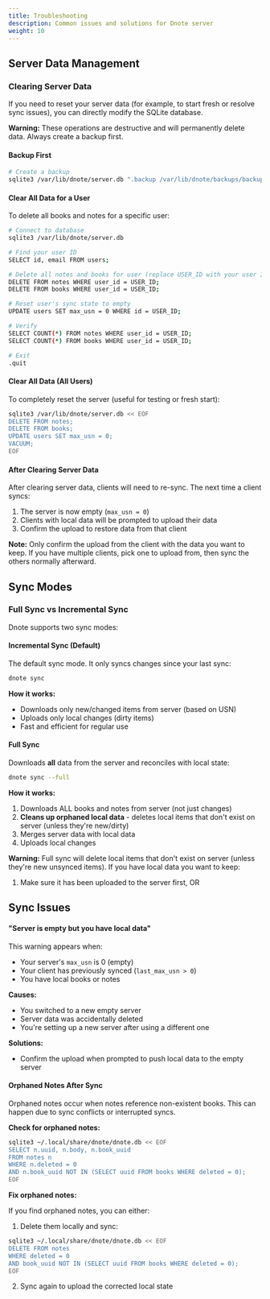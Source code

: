 ```yaml
---
title: Troubleshooting
description: Common issues and solutions for Dnote server
weight: 10
---
```


## Server Data Management

### Clearing Server Data

If you need to reset your server data (for example, to start fresh or resolve sync issues), you can directly modify the SQLite database.

**Warning:** These operations are destructive and will permanently delete data. Always create a backup first.

#### Backup First

```bash
# Create a backup
sqlite3 /var/lib/dnote/server.db ".backup /var/lib/dnote/backups/backup-$(date +%Y%m%d-%H%M%S).db"
```

#### Clear All Data for a User

To delete all books and notes for a specific user:

```bash
# Connect to database
sqlite3 /var/lib/dnote/server.db

# Find your user ID
SELECT id, email FROM users;

# Delete all notes and books for user (replace USER_ID with your user ID)
DELETE FROM notes WHERE user_id = USER_ID;
DELETE FROM books WHERE user_id = USER_ID;

# Reset user's sync state to empty
UPDATE users SET max_usn = 0 WHERE id = USER_ID;

# Verify
SELECT COUNT(*) FROM notes WHERE user_id = USER_ID;
SELECT COUNT(*) FROM books WHERE user_id = USER_ID;

# Exit
.quit
```

#### Clear All Data (All Users)

To completely reset the server (useful for testing or fresh start):

```bash
sqlite3 /var/lib/dnote/server.db << EOF
DELETE FROM notes;
DELETE FROM books;
UPDATE users SET max_usn = 0;
VACUUM;
EOF
```

#### After Clearing Server Data

After clearing server data, clients will need to re-sync. The next time a client syncs:

1. The server is now empty (`max_usn = 0`)
2. Clients with local data will be prompted to upload their data
3. Confirm the upload to restore data from that client

**Note:** Only confirm the upload from the client with the data you want to keep. If you have multiple clients, pick one to upload from, then sync the others normally afterward.

## Sync Modes

### Full Sync vs Incremental Sync

Dnote supports two sync modes:

#### Incremental Sync (Default)

The default sync mode. It only syncs changes since your last sync:

```bash
dnote sync
```

**How it works:**
- Downloads only new/changed items from server (based on USN)
- Uploads only local changes (dirty items)
- Fast and efficient for regular use

#### Full Sync

Downloads **all** data from the server and reconciles with local state:

```bash
dnote sync --full
```

**How it works:**
1. Downloads ALL books and notes from server (not just changes)
2. **Cleans up orphaned local data** - deletes local items that don't exist on server (unless they're new/dirty)
3. Merges server data with local data
4. Uploads local changes

**Warning:** Full sync will delete local items that don't exist on server (unless they're new unsynced items). If you have local data you want to keep:
1. Make sure it has been uploaded to the server first, OR

## Sync Issues

#### "Server is empty but you have local data"

This warning appears when:
- Your server's `max_usn` is 0 (empty)
- Your client has previously synced (`last_max_usn > 0`)
- You have local books or notes

**Causes:**
- You switched to a new empty server
- Server data was accidentally deleted
- You're setting up a new server after using a different one

**Solutions:**
- Confirm the upload when prompted to push local data to the empty server

#### Orphaned Notes After Sync

Orphaned notes occur when notes reference non-existent books. This can happen due to sync conflicts or interrupted syncs.

**Check for orphaned notes:**

```bash
sqlite3 ~/.local/share/dnote/dnote.db << EOF
SELECT n.uuid, n.body, n.book_uuid
FROM notes n
WHERE n.deleted = 0
AND n.book_uuid NOT IN (SELECT uuid FROM books WHERE deleted = 0);
EOF
```

**Fix orphaned notes:**

If you find orphaned notes, you can either:

1. Delete them locally and sync:
```bash
sqlite3 ~/.local/share/dnote/dnote.db << EOF
DELETE FROM notes
WHERE deleted = 0
AND book_uuid NOT IN (SELECT uuid FROM books WHERE deleted = 0);
EOF
```

2. Sync again to upload the corrected local state

